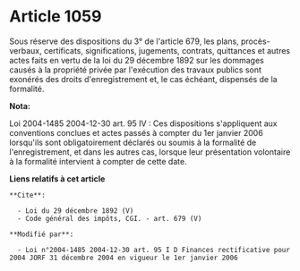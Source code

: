 # Article 1059

Sous réserve des dispositions du 3° de l'article 679, les plans, procès-verbaux, certificats, significations, jugements,
contrats, quittances et autres actes faits en vertu de la loi du 29 décembre 1892 sur les dommages causés à la propriété
privée par l'exécution des travaux publics sont exonérés des droits d'enregistrement et, le cas échéant, dispensés de la
formalité.

**Nota:**

Loi 2004-1485 2004-12-30 art. 95 IV : Ces dispositions s'appliquent aux conventions conclues et actes passés à compter du 1er
janvier 2006 lorsqu'ils sont obligatoirement déclarés ou soumis à la formalité de l'enregistrement, et dans les autres cas,
lorsque leur présentation volontaire à la formalité intervient à compter de cette date.

**Liens relatifs à cet article**

	**Cite**:

	  - Loi du 29 décembre 1892 (V)
	  - Code général des impôts, CGI. - art. 679 (V)

	**Modifié par**:

	  - Loi n°2004-1485 2004-12-30 art. 95 I D Finances rectificative pour 2004 JORF 31 décembre 2004 en vigueur le 1er janvier 2006
